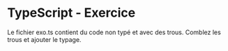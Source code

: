 # TypeScript - Exercice

Le fichier exo.ts contient du code non typé et avec des trous.
Comblez les trous et ajouter le typage.
